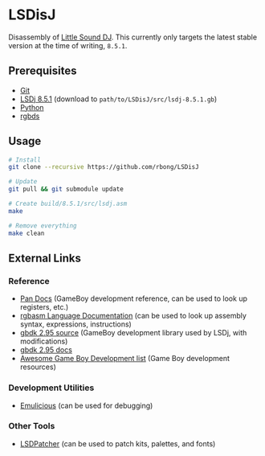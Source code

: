 # LSDisJ

Disassembly of [Little Sound DJ](https://www.littlesounddj.com/lsd/index.php).
This currently only targets the latest stable version at the time of writing, `8.5.1`.

## Prerequisites

  - [Git](https://git-scm.com/downloads)
  - [LSDj 8.5.1](https://www.littlesounddj.com/lsd/latest/rom_images/) (download to `path/to/LSDisJ/src/lsdj-8.5.1.gb`)
  - [Python](https://www.python.org/)
  - [rgbds](https://github.com/gbdev/rgbds)

## Usage

```bash
# Install
git clone --recursive https://github.com/rbong/LSDisJ

# Update
git pull && git submodule update

# Create build/8.5.1/src/lsdj.asm
make

# Remove everything
make clean
```

## External Links

### Reference

  - [Pan Docs](https://gbdev.io/pandocs/) (GameBoy development reference, can be used to look up registers, etc.)
  - [rgbasm Language Documentation](https://rgbds.gbdev.io/docs/v0.5.1/rgbasm.5) (can be used to look up assembly syntax, expressions, instructions)
  - [gbdk 2.95 source](https://github.com/rbong/gbdk/tree/master/gbdk-2.95) (GameBoy development library used by LSDj, with modifications)
  - [gbdk 2.95 docs](https://rbong.github.io/gbdk/gbdk-doc-2.95/html/index.html)
  - [Awesome Game Boy Development list](https://github.com/gbdev/awesome-gbdev) (Game Boy development resources)

### Development Utilities

  - [Emulicious](https://emulicious.net/) (can be used for debugging)

### Other Tools

  - [LSDPatcher](https://github.com/jkotlinski/lsdpatch) (can be used to patch kits, palettes, and fonts)
